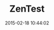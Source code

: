 ---
layout: post
title:  "ZenTest"
repo:   "seattlerb/zentest"
date:   2015-02-18 10:44:02
gemurl: https://github.com/seattlerb/zentest
---